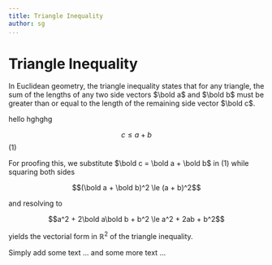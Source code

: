 ```yaml
---
title: Triangle Inequality
author: sg
...
```

# Triangle Inequality

In Euclidean geometry, the triangle inequality states that for any triangle, the sum of the lengths of any two side vectors $\bold a$ and $\bold b$ must be greater than or equal to the length of the remaining side vector $\bold c$.

hello hghghg

$$c \le a + b$$ (1)

<g-2 id='g' width="601" height="401" cartesian x0="200" y0="100"></g-2>


For proofing this, we substitute $\bold c = \bold a + \bold b$ in (1) while squaring both sides

$$(\bold a + \bold b)^2 \le (a + b)^2$$

and resolving to

$$a^2 + 2\bold a\bold b + b^2 \le a^2 + 2ab + b^2$$

yields the vectorial form in $\mathbb R^2$ of the triangle inequality.

Simply add some text ... and some more text ...